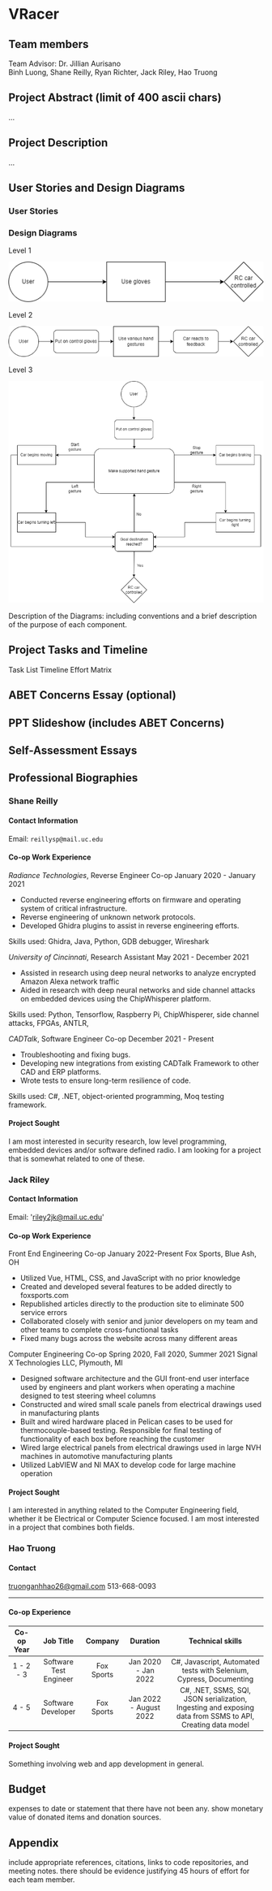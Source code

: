 # VRacer
## Team members
Team Advisor: Dr. Jillian Aurisano  
Binh Luong, Shane Reilly, Ryan Richter, Jack Riley, Hao Truong  
## Project Abstract (limit of 400 ascii chars)
…
## Project Description
…
## User Stories and Design Diagrams
### User Stories 

### Design Diagrams

Level 1  


![Level 0](Design_Diagrams/DesignLevel1.png)

Level 2  


![Level 1](Design_Diagrams/DesignLevel2.png)

Level 3  


![Level 2](Design_Diagrams/DesignLevel3.png)


Description of the Diagrams: including conventions and a brief description of the purpose of each component.

## Project Tasks and Timeline
Task List
Timeline
Effort Matrix
## ABET Concerns Essay (optional)
## PPT Slideshow (includes ABET Concerns)
## Self-Assessment Essays
## Professional Biographies
### Shane Reilly
 
#### Contact Information
Email: `reillysp@mail.uc.edu`
 
#### Co-op Work Experience
*Radiance Technologies*, Reverse Engineer Co-op 
January 2020 - January 2021
- Conducted reverse engineering efforts on firmware and operating system of critical infrastructure.
- Reverse engineering of unknown network protocols.
- Developed Ghidra plugins to assist in reverse engineering efforts.
 
Skills used: Ghidra, Java, Python, GDB debugger, Wireshark
 
*University of Cincinnati*, Research Assistant
May 2021 - December 2021
- Assisted in research using deep neural networks to analyze encrypted Amazon Alexa network traffic
- Aided in research with deep neural networks and side channel attacks on embedded devices using the ChipWhisperer platform.
 
Skills used: Python, Tensorflow, Raspberry Pi, ChipWhisperer, side channel attacks, FPGAs, ANTLR, 
 
*CADTalk*, Software Engineer Co-op
December 2021 - Present
- Troubleshooting and fixing bugs.
- Developing new integrations from existing CADTalk Framework to other CAD and ERP platforms.
- Wrote tests to ensure long-term resilience of code.
 
Skills used: C#, .NET, object-oriented programming, Moq testing framework.
 
 
#### Project Sought
I am most interested in security research, low level programming, embedded devices and/or software defined radio. I am looking for a project that is somewhat related to one of these.
 
### Jack Riley
 
#### Contact Information
Email: 'riley2jk@mail.uc.edu'
 
#### Co-op Work Experience
Front End Engineering Co-op
January 2022-Present
Fox Sports, Blue Ash, OH
- Utilized Vue, HTML, CSS, and JavaScript with no prior knowledge
- Created and developed several features to be added directly to foxsports.com
- Republished articles directly to the production site to eliminate 500 service errors
- Collaborated closely with senior and junior developers on my team and other teams to complete cross-functional tasks
- Fixed many bugs across the website across many different areas
 
Computer Engineering Co-op
Spring 2020, Fall 2020, Summer 2021
Signal X Technologies LLC, Plymouth, MI
- Designed software architecture and the GUI front-end user interface used by engineers and plant workers when operating a machine designed to test steering wheel columns
- Constructed and wired small scale panels from electrical drawings used in manufacturing plants
- Built and wired hardware placed in Pelican cases to be used for thermocouple-based testing. Responsible for final testing of functionality of each box before reaching the customer
- Wired large electrical panels from electrical drawings used in large NVH machines in automotive manufacturing plants
- Utilized LabVIEW and NI MAX to develop code for large machine operation
 
#### Project Sought
I am interested in anything related to the Computer Engineering field, whether it be Electrical or Computer Science focused. I am most interested in a project that combines both fields.
 
### Hao Truong
 
 
#### Contact
truonganhhao26@gmail.com
513-668-0093
  
***
 
#### Co-op Experience
 
| Co-op Year | Job Title | Company  |  Duration | Technical skills | 
| :--------: | :-------: | :------: | :-------: | :--------------: |
| 1 - 2 - 3  | Software Test Engineer | Fox Sports | Jan 2020 - Jan 2022 | C#, Javascript, Automated tests with Selenium, Cypress, Documenting |
| 4 - 5      | Software Developer | Fox Sports | Jan 2022 - August 2022 | C#, .NET, SSMS, SQl, JSON serialization, Ingesting and exposing data from SSMS to API, Creating data model | 
 
#### Project Sought
 
Something involving web and app development in general.
 
 
    
## Budget
expenses to date or statement that there have not been any.
show monetary value of donated items and donation sources.
## Appendix
include appropriate references, citations, links to code repositories, and meeting notes.
there should be evidence justifying 45 hours of effort for each team member.
